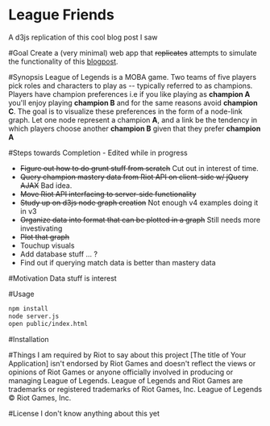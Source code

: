 # League Friends
A d3js replication of this cool blog post I saw

#Goal
Create a (very minimal) web app that ~~replicates~~ attempts to simulate the functionality of this [blogpost](http://na.leagueoflegends.com/en/page/find-your-lunch-table-which-champs-are-friends).

#Synopsis
League of Legends is a MOBA game. Two teams of five players pick roles and characters to play as -- typically referred to as champions. Players have champion preferences i.e if you like playing as __champion A__ you'll enjoy playing __champion B__ and for the same reasons avoid __champion C__. The goal is to visualize these preferences in the form of a node-link graph. Let one node represent a champion __A__, and a link be the tendency in which players choose another __champion B__ given that they prefer __champion A__

#Steps towards Completion - Edited while in progress

* ~~Figure out how to do grunt stuff from scratch~~ Cut out in interest of time.
* ~~Query champion mastery data from Riot API on client-side w/ jQuery AJAX~~ Bad idea.
* ~~Move Riot API interfacing to server-side functionality~~
* ~~Study up on d3js node graph creation~~ Not enough v4 examples doing it in v3
* ~~Organize data into format that can be plotted in a graph~~ Still needs more investivating
* ~~Plot that graph~~
* Touchup visuals
* Add database stuff ... ? 
* Find out if querying match data is better than mastery data


#Motivation
Data stuff is interest

#Usage

```sh
npm install
node server.js
open public/index.html
```

#Installation

#Things I am required by Riot to say about this project
[The title of Your Application] isn't endorsed by Riot Games and doesn't reflect the views or opinions of Riot Games or anyone officially involved in producing or managing League of Legends. League of Legends and Riot Games are trademarks or registered trademarks of Riot Games, Inc. League of Legends © Riot Games, Inc.

#License
I don't know anything about this yet




